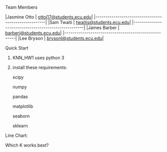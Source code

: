 Team Members

|Jasmine Otto       |         ottoj17@students.ecu.edu|
|-----------------------------------------------------|
|Sam Twaiti         |         twaitis@students.ecu.edu|
|-----------------------------------------------------|
|James Barber       |         barberj@students.ecu.edu|
|-----------------------------------------------------|
|Lee Bryson         |         brysonl@students.ecu.edu|





Quick Start

1. KNN_HW1 uses python 3
2. install these requirements:

    scipy
    
    numpy
    
    pandas
    
    matplotlib
    
    seaborn
    
    sklearn





Line Chart:



Which K works best?
